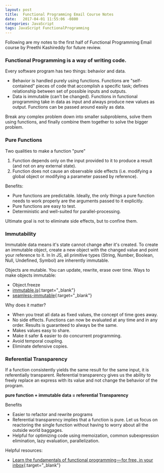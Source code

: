 ```yaml
---
layout: post
title:  Functional Programming Email Course Notes
date:   2017-04-01 11:55:06 -0800
categories: JavaScript
tags: JavaScript FunctionalProgramming
---
```


Following are my notes to the first half of Functional Programming Email course by Preethi Kashireddy for future review.

### Functional Programming is a way of writing code.

Every software program has two things: behavior and data.
* Behavior is handled purely using functions. Functions are "self-contained" pieces of code that accomplish a specific task; defines relationship between set of possible inputs and outputs.
* Data is immutable (can't be changed). Functions in functional programming take in data as input and always produce new values as output. Functions can be passed around easily as data.

Break any complex problem down into smaller subproblems, solve them using functions, and finally combine them together to solve the bigger problem.

### Pure Functions

Two qualities to make a function "pure"
1. Function depends only on the input provided to it to produce a result (and not on any external state).
2. Function does not cause an observable side effects (i.e. modifying a global object or modifying a parameter passed by reference).

Benefits:
* Pure functions are predictable. Ideally, the only things a pure function needs to work properly are the arguments passed to it explicitly.
* Pure functions are easy to test.
* Deterministic and well-suited for parallel-processing.

Ultimate goal is not to eliminate side effects, but to confine them.

### Immutability

Immutable data means it's state cannot change after it's created. To create an immutable object, create a new object with the changed value and point your reference to it. In In JS, all primitive types (String, Number, Boolean, Null, Undefined, Symbol) are inherently immutable.

Objects are mutable. You can update, rewrite, erase over time. Ways to make objects immutable:
* Object.freeze
* [immutable.js](https://github.com/facebook/immutable-js){:target="_blank"}
* [seamless-immutable](https://github.com/rtfeldman/seamless-immutable){:target="_blank"}

Why does it matter?
* When you treat all data as fixed values, the concept of time goes away.
* No side effects. Functions can now be evaluated at any time and in any order. Results is guaranteed to always be the same.
* Makes values easy to share.
* Make it safer & easier to do concurrent programming.
* Avoid temporal coupling.
* Eliminate defensive copies.

### Referential Transparency

If a function consistently yields the same result for the same input, it is referentially transparent. Referential transparency gives us the ability to freely replace an express with its value and not change the behavior of the program.

**pure function + immutable data = referential Transparency**

Benefits
* Easier to refactor and rewrite programs
* Referential transparency implies that a function is pure. Let us focus on reactoring the single function without having to worry about all the outside world baggages.
* Helpful for optimizing code using memoization, common subexpression elimination, lazy evaluation, parallelization.

Helpful resources:
* [Learn the fundamentals of functional programming — for free, in your inbox](https://medium.freecodecamp.com/learning-the-fundamentals-of-functional-programming-425c9fd901c6){:target="_blank"}
